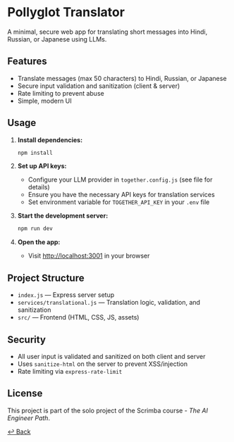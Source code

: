 # Pollyglot Translator

A minimal, secure web app for translating short messages into Hindi, Russian, or Japanese using LLMs.

## Features

- Translate messages (max 50 characters) to Hindi, Russian, or Japanese
- Secure input validation and sanitization (client & server)
- Rate limiting to prevent abuse
- Simple, modern UI

## Usage

1. **Install dependencies:**

   ```zsh
   npm install
   ```

2. **Set up API keys:**
   - Configure your LLM provider in `together.config.js` (see file for details)
   - Ensure you have the necessary API keys for translation services
   - Set environment variable for `TOGETHER_API_KEY` in your `.env` file

3. **Start the development server:**

   ```zsh
   npm run dev
   ```

4. **Open the app:**
   - Visit [http://localhost:3001](http://localhost:3001) in your browser

## Project Structure

- `index.js` — Express server setup
- `services/translational.js` — Translation logic, validation, and sanitization
- `src/` — Frontend (HTML, CSS, JS, assets)

## Security

- All user input is validated and sanitized on both client and server
- Uses `sanitize-html` on the server to prevent XSS/injection
- Rate limiting via `express-rate-limit`

## License

This project is part of the solo project of the Scrimba course - *The AI Engineer Path*.

[↩ Back](/the_ai_engineer_path/)
